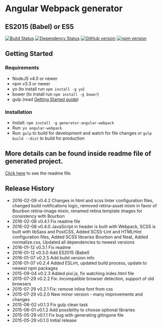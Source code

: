 # Angular Webpack generator
## ES2015 (Babel) or ES5

[![Build Status](https://travis-ci.org/KarolAltamirano/generator-angular-webpack.svg?branch=master)](https://travis-ci.org/KarolAltamirano/generator-angular-webpack)
[![Dependency Status](https://david-dm.org/KarolAltamirano/generator-angular-webpack.svg)](https://david-dm.org/KarolAltamirano/generator-angular-webpack)
[![GitHub version](https://badge.fury.io/gh/KarolAltamirano%2Fgenerator-angular-webpack.svg)](https://badge.fury.io/gh/KarolAltamirano%2Fgenerator-angular-webpack)
[![npm version](https://badge.fury.io/js/generator-angular-webpack.svg)](https://badge.fury.io/js/generator-angular-webpack)

## Getting Started
### Requirements
- NodeJS v4.0 or newer
- npm v3.3 or newer
- yo (to install run `npm install -g yo`)
- bower (to install run `npm install -g bower`)
- gulp (read [Getting Started guide](https://github.com/gulpjs/gulp/blob/master/docs/getting-started.md))

### Installation
- Install: `npm install -g generator-angular-webpack`
- Run: `yo angular-webpack`
- Run: `gulp` to build for development and watch for file changes or `gulp build --dist` to build for production

## More details can be found inside readme file of generated project.
[Click here](https://github.com/KarolAltamirano/generator-angular-webpack/blob/master/app/templates/common/README.md) to see the readme file.

## Release History
* 2016-02-09 v0.4.2 Changes in html and scss linter configuration files, changed build notifications logic,
  removed retina-asset mixin in favor of Bourbon retina-image mixin, renamed retina template images
  for consistency with Bourbon
* 2016-02-08 v0.4.1 Fix readme file
* 2016-02-08 v0.4.0 JavaScript in header is built with Webpack, SCSS is built with libSass and PostCSS,
  Added SCSS-Lint and HTMLHint configuration files, Added SCSS libraries Bourbon and Neat,
  Added normalize.css, Updated all dependencies to newest versions
* 2016-01-12 v0.3.1 Fix readme
* 2016-01-12 v0.3.0 Add ES2015 (Babel)
* 2016-01-07 v0.2.5 Add build version info
* 2016-01-07 v0.2.4 Added ESLint, updated build process, update to newest npm packages
* 2015-09-04 v0.2.3 Added pixi.js, fix watching index.html file
* 2015-07-29 v0.2.2 Fix: incompatible browser detection, support of old browsers
* 2015-07-29 v0.2.1 Fix: remove inline font from css
* 2015-07-29 v0.2.0 New minor version - many improvements and changes
* 2015-06-02 v0.1.3 Fix gulp clean task
* 2015-06-01 v0.1.2 Add possibility to choose optional libraries
* 2015-05-29 v0.1.1 Fix bug with generating gitingone file
* 2015-05-29 v0.1.0 Initial release
